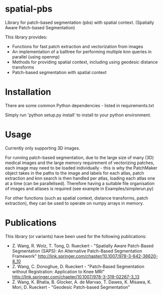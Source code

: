 spatial-pbs
===========

Library for patch-based segmentation (pbs) with spatial context. (Spatially Aware Patch-based Segmentation)

This library provides:

 - Functions for fast patch extraction and vectorization from images
 - An implementation of a balltree for performing multiple knn queries in parallel (using openmp)
 - Methods for providing spatial context, including using geodesic distance transforms
 - Patch-based segmentation with spatial context


Installation
============

There are some common Python dependencies - listed in requirements.txt

Simply run 'python setup.py install' to install to your python environment.


Usage
=====
Currently only supporting 3D images.

For running patch-based segmentation, due to the large size of many (3D) medical images and the large memory requirement of vectorizing patches, each image may need to be loaded individually - this is why the PatchMaker object takes in the paths to the image and labels for each atlas, patch extraction and knn search is then handled per atlas, loading each atlas one at a time (can be parallelised). Therefore having a suitable file organisation of images and atlases is required (see example in Examples/simplerun.py)

For other functions (such as spatial context, distance transforms, patch extraction), they can be used to operate on numpy arrays in memory.



Publications
============

This library (or variants) have been used for the following publications:

- Z. Wang, R. Wolz, T. Tong, D. Rueckert - "Spatially Aware Patch-Based Segmentation (SAPS): An Alternative Patch-Based Segmentation Framework" http://link.springer.com/chapter/10.1007/978-3-642-36620-8_10
- Z. Wang, C. Donoghue, D. Rueckert - "Patch-Based Segmentation without Registration: Application to Knee MRI" http://link.springer.com/chapter/10.1007/978-3-319-02267-3_13
- Z. Wang, K. Bhatia, B. Glocker, A. de Marvao, T. Dawes, K. Misawa, K. Mori, D. Rueckert - "Geodesic Patch-based Segmentation"

